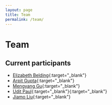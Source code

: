 ```yaml
---
layout: page
title: Team
permalink: /team/
---
```


# Team

## Current participants
- [Elizabeth Belding](https://ebelding.cs.ucsb.edu/){:target="_blank"}
- [Arpit Gupta](https://sites.cs.ucsb.edu/~arpitgupta/){:target="_blank"}
- [Mengyang Gu](https://sites.google.com/site/michaelmengyanggu){:target="_blank"}
- [Udit Paul](https://u-paul.github.io/){:target="_blank"}{:target="_blank"}
- [Jiamo Liu](https://jiamoliu.github.io/){:target="_blank"}
